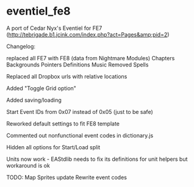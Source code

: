 # eventiel_fe8
A port of Cedar Nyx's Eventiel for FE7 (http://tebrigade.b1.jcink.com/index.php?act=Pages&amp;pid=2)

Changelog:

replaced all FE7 with FE8 (data from Nightmare Modules)
  Chapters
  Backgrounds
  Pointers
  Definitions
  Music
  Removed Spells

Replaced all Dropbox urls with relative locations

Added "Toggle Grid option"

Added saving/loading

Start Event IDs from 0x07 instead of 0x05 (just to be safe)

Reworked default settings to fit FE8 template

Commented out nonfunctional event codes in dictionary.js

Hidden all options for Start/Load split

Units now work - EAStdlib needs to fix its definitions for unit helpers but workaround is ok

TODO:
Map Sprites update
Rewrite event codes

